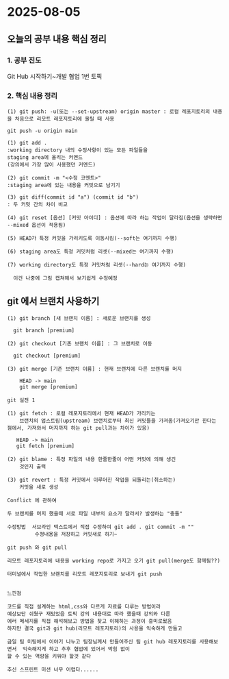 # 2025-08-05

## 오늘의 공부 내용 핵심 정리

### 1. 공부 진도
 Git  Hub 시작하기~개발 협업 1번 토픽

### 2. 핵심 내용 정리
    (1) git push: -u(또는 --set-upstream) origin master : 로컬 레포지토리의 내용을 처음으로 리모트 레포지토리에 올릴 때 사용

    git push -u origin main 

    (1) git add . 
    :working directory 내의 수정사항이 있는 모든 파일들을 
    staging area에 올리는 커멘드 
    (강의에서 가장 많이 사용했던 커멘드)
   
    (2) git commit -m "<수정 코멘트>"
    :staging area에 있는 내용을 커밋으로 남기기

    (3) git diff(commit id "a") (commit id "b")
    : 두 커밋 간의 차이 비교 

    (4) git reset [옵션] [커밋 아이디] : 옵션에 따라 하는 작업이 달라짐(옵션을 생략하면 --mixed 옵션이 적용됨)

    (5) HEAD가 특정 커밋을 가리키도록 이동시킴(--soft는 여기까지 수행)

    (6) staging area도 특정 커밋처럼 리셋(--mixed는 여기까지 수행)

    (7) working directory도 특정 커밋처럼 리셋(--hard는 여기까지 수행)

      이건 나중에 그림 캡쳐해서 보기쉽게 수정예정
   
   ## git 에서 브랜치 사용하기 

    (1) git branch [새 브랜치 이름] : 새로운 브랜치를 생성
      
      git branch [premium]
      
    (2) git checkout [기존 브랜치 이름] : 그 브랜치로 이동
  
      git checkout [premium]

    (3) git merge [기존 브랜치 이름] : 현재 브랜치에 다른 브랜치를 머지

        HEAD -> main
        git merge [premium]
    
    git 실전 1
    
    (1) git fetch : 로컬 레포지토리에서 현재 HEAD가 가리키는   
        브랜치의 업스트림(upstream) 브랜치로부터 최신 커밋들을 가져옴(가져오기만 한다는 점에서, 가져와서 머지까지 하는 git pull과는 차이가 있음)

       HEAD -> main
       git fetch [premium]

    (2) git blame : 특정 파일의 내용 한줄한줄이 어떤 커밋에 의해 생긴  
        것인지 출력

    (3) git revert : 특정 커밋에서 이루어진 작업을 되돌리는(취소하는) 
        커밋을 새로 생성

    Conflict 에 관하여 

    두 브랜치를 머지 했을때 서로 파일 내부의 요소가 달라서? 발생하는 "충돌"

    수정방법  서브라인 텍스트에서 직접 수정하여 git add . git commit -m ""
             수정내용을 저장하고 커밋새로 하기~

    git push 와 git pull

    리모트 레포지토리에 내용을 working repo로 가지고 오기 git pull(merge도 함께됨??)

    터미널에서 작업한 브랜치를 리모트 레포지토리로 보내기 git push


    느낀점 

    코드를 직접 설계하는 html,css와 다르게 자료를 다루는 방법이라 
    예상보단 쉬웠구 재밌었음 토픽 강의 내용대로 따라 했을때 강의와 다른
    에러 메세지를 직접 해석해보고 방법을 찾고 이해하는 과정이 흥미로웠음
    하지만 결국 git과 git hub(리모트 레포지토리)의 사용을 익숙하게 만들고

    금일 팀 미팅에서 이야기 나누고 팀장님께서 만들어주신 팀 git hub 레포지토리를 사용해보면서  익숙해지게 하고 추후 협업에 있어서 막힘 없이 
    할 수 있는 역량을 키워야 할것 같다

    추신 스프린트 미션 너무 어렵다......
   
    
   
